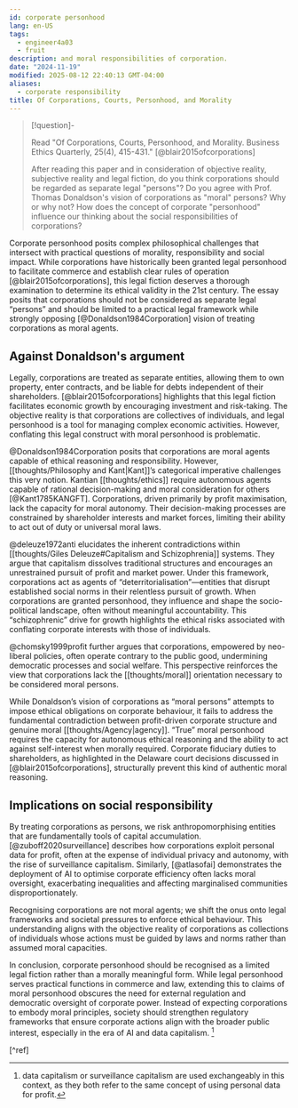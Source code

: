 ```yaml
---
id: corporate personhood
lang: en-US
tags:
  - engineer4a03
  - fruit
description: and moral responsibilities of corporation.
date: "2024-11-19"
modified: 2025-08-12 22:40:13 GMT-04:00
aliases:
  - corporate responsibility
title: Of Corporations, Courts, Personhood, and Morality
---
```


> [!question]-
>
> Read "Of Corporations, Courts, Personhood, and Morality. Business Ethics
> Quarterly, 25(4), 415-431." [@blair2015ofcorporations]
>
> After reading this paper and in consideration of objective reality, subjective reality and legal fiction,
> do you think corporations should be regarded as separate legal "persons"?
> Do you agree with Prof. Thomas Donaldson's vision of corporations as "moral" persons?
> Why or why not? How does the concept of corporate "personhood" influence our
> thinking about the social responsibilities of corporations?

Corporate personhood posits complex philosophical challenges that intersect with practical questions of morality, responsibility and social impact. While corporations have historically been granted legal personhood
to facilitate commerce and establish clear rules of operation [@blair2015ofcorporations], this legal fiction deserves a thorough examination to determine its ethical validity in the 21st century. The essay posits that corporations should not be considered as separate legal “persons” and should be limited to a practical legal framework while strongly opposing [@Donaldson1984Corporation] vision of treating corporations as moral agents.

## Against Donaldson's argument

Legally, corporations are treated as separate entities, allowing them to own property, enter contracts, and be liable for debts independent of their shareholders. [@blair2015ofcorporations] highlights that this legal fiction facilitates economic growth by encouraging investment and risk-taking. The objective reality is that corporations are collectives of individuals, and legal personhood is a tool for managing complex economic activities. However, conflating this legal construct with moral personhood is problematic.

@Donaldson1984Corporation posits that corporations are moral agents capable of ethical reasoning and responsibility. However, [[thoughts/Philosophy and Kant|Kant]]’s categorical imperative
challenges this very notion. Kantian [[thoughts/ethics]] require autonomous agents capable of rational decision-making and moral consideration for others [@Kant1785KANGFT].
Corporations, driven primarily by profit maximisation, lack the capacity for moral autonomy. Their decision-making processes are constrained by shareholder interests and market forces, limiting their ability to act out of duty or universal moral laws.

@deleuze1972anti elucidates the inherent contradictions within [[thoughts/Giles Deleuze#Capitalism and Schizophrenia]] systems. They argue that capitalism dissolves traditional structures and encourages an unrestrained pursuit of profit and market power. Under this framework, corporations act as agents of “deterritorialisation”—entities that disrupt established social norms in their relentless pursuit of growth. When corporations are granted personhood, they influence and shape the socio-political landscape, often without meaningful accountability. This “schizophrenic” drive for growth highlights the ethical risks associated with conflating corporate interests with those of individuals.

@chomsky1999profit further argues that corporations, empowered by neo-liberal policies, often operate contrary to the public good, undermining democratic processes and social welfare. This perspective reinforces the view that corporations lack the [[thoughts/moral]] orientation necessary to be considered moral persons.

While Donaldson’s vision of corporations as “moral persons” attempts to impose ethical obligations on corporate behaviour, it fails to address the fundamental contradiction between profit-driven corporate structure and genuine moral [[thoughts/Agency|agency]]. “True” moral personhood requires the capacity for autonomous ethical reasoning and the ability to act against self-interest when morally required. Corporate fiduciary duties to shareholders, as highlighted in the Delaware court decisions discussed in [@blair2015ofcorporations], structurally prevent this kind of authentic moral reasoning.

## Implications on social responsibility

By treating corporations as persons, we risk anthropomorphising entities that are fundamentally tools of capital accumulation. [@zuboff2020surveillance] describes how corporations exploit
personal data for profit, often at the expense of individual privacy and autonomy, with the rise of surveillance capitalism. Similarly, [@atlasofai] demonstrates
the deployment of AI to optimise corporate efficiency often lacks moral oversight, exacerbating inequalities and affecting marginalised communities disproportionately.

Recognising corporations are not moral agents; we shift the onus onto legal frameworks and societal pressures to enforce ethical behaviour. This understanding aligns with the objective reality of corporations as collections of individuals whose actions must be guided by laws and norms rather than assumed moral capacities.

In conclusion, corporate personhood should be recognised as a limited legal fiction rather than a morally meaningful form. While legal personhood serves practical functions in commerce and law, extending this to claims of moral personhood obscures the need for external regulation and democratic oversight of corporate power. Instead of expecting corporations to embody moral principles, society should strengthen regulatory frameworks that ensure corporate actions align with the broader public interest, especially in the era of AI and data capitalism. [^analogy]

[^analogy]: data capitalism or surveillance capitalism are used exchangeably in this context, as they both refer to the same concept of using personal data for profit.

[^ref]
